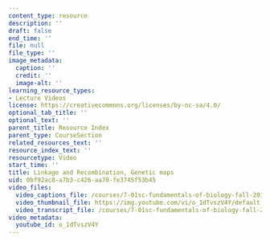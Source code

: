 ```yaml
---
content_type: resource
description: ''
draft: false
end_time: ''
file: null
file_type: ''
image_metadata:
  caption: ''
  credit: ''
  image-alt: ''
learning_resource_types:
- Lecture Videos
license: https://creativecommons.org/licenses/by-nc-sa/4.0/
optional_tab_title: ''
optional_text: ''
parent_title: Resource Index
parent_type: CourseSection
related_resources_text: ''
resource_index_text: ''
resourcetype: Video
start_time: ''
title: Linkage and Recombination, Genetic maps
uid: 0bf92ac8-a7b3-c426-aa70-fe3745f53b45
video_files:
  video_captions_file: /courses/7-01sc-fundamentals-of-biology-fall-2011/438fc1fffa2052249cbb22ddf4bbeb43_o_1dTvszV4Y.vtt
  video_thumbnail_file: https://img.youtube.com/vi/o_1dTvszV4Y/default.jpg
  video_transcript_file: /courses/7-01sc-fundamentals-of-biology-fall-2011/dd6030e7740454151c0bb0814b3bfb49_o_1dTvszV4Y.pdf
video_metadata:
  youtube_id: o_1dTvszV4Y
---
```


